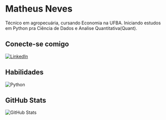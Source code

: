 # Matheus Neves
Técnico em agropecuária, cursando Economia na UFBA. Iniciando estudos em Python pra Ciência de Dados e Analise Quantitativa(Quant).

## Conecte-se comigo
[![LinkedIn](https://img.shields.io/badge/LinkedIn-001?style=for-the-badge&logo=linkedin&logoColor=0E76A8)](https://www.linkedin.com/in/hnsmatheus/)

## Habilidades
![Python](https://img.shields.io/badge/Python-001?style=for-the-badge&logo=python)

## GitHub Stats
![GitHub Stats](https://github-readme-stats.vercel.app/api?username=octoeli&theme=transparent&bg_color=001&border_color=fff&show_icons=true&icon_color=fff&title_color=fff&text_color=fff&hide_title=true&hide=stars)
